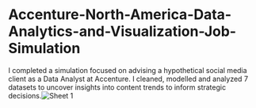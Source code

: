 # Accenture-North-America-Data-Analytics-and-Visualization-Job-Simulation
I completed a simulation focused on advising a hypothetical social media client as a Data Analyst at Accenture. I cleaned, modelled and analyzed 7 datasets to uncover insights into content trends to inform strategic decisions.![Sheet 1](https://github.com/user-attachments/assets/b32dcb35-1e24-4f7a-b750-59acd5d9f41d)

